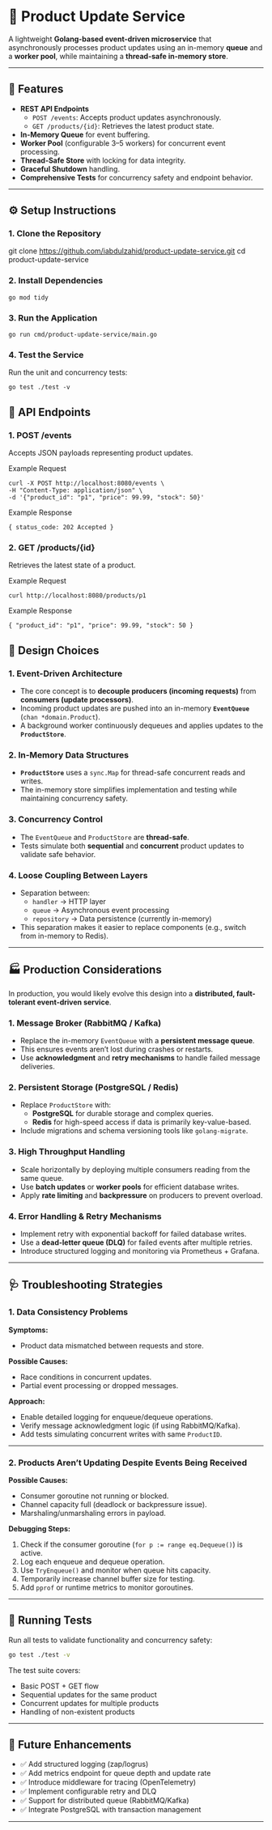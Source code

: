 # 🧩 Product Update Service

A lightweight **Golang-based event-driven microservice** that asynchronously processes product updates using an in-memory **queue** and a **worker pool**, while maintaining a **thread-safe in-memory store**.

---

## 🚀 Features

- **REST API Endpoints**
  - `POST /events`: Accepts product updates asynchronously.
  - `GET /products/{id}`: Retrieves the latest product state.
- **In-Memory Queue** for event buffering.
- **Worker Pool** (configurable 3–5 workers) for concurrent event processing.
- **Thread-Safe Store** with locking for data integrity.
- **Graceful Shutdown** handling.
- **Comprehensive Tests** for concurrency safety and endpoint behavior.

---

## ⚙️ Setup Instructions

### 1. Clone the Repository

git clone https://github.com/iabdulzahid/product-update-service.git
cd product-update-service

### 2. Install Dependencies
```
go mod tidy
```

### 3. Run the Application
```
go run cmd/product-update-service/main.go
```

### 4. Test the Service

Run the unit and concurrency tests:
```
go test ./test -v
```

## 🧱 API Endpoints
### 1. POST /events

Accepts JSON payloads representing product updates.

Example Request
```
curl -X POST http://localhost:8080/events \
-H "Content-Type: application/json" \
-d '{"product_id": "p1", "price": 99.99, "stock": 50}'
```

Example Response
```
{ status_code: 202 Accepted }
```

### 2. GET /products/{id}

Retrieves the latest state of a product.

Example Request
```
curl http://localhost:8080/products/p1
```
Example Response
```
{ "product_id": "p1", "price": 99.99, "stock": 50 }
```

## 🧠 Design Choices

### 1. **Event-Driven Architecture**
- The core concept is to **decouple producers (incoming requests)** from **consumers (update processors)**.
- Incoming product updates are pushed into an in-memory **`EventQueue`** (`chan *domain.Product`).
- A background worker continuously dequeues and applies updates to the **`ProductStore`**.

### 2. **In-Memory Data Structures**
- **`ProductStore`** uses a `sync.Map` for thread-safe concurrent reads and writes.
- The in-memory store simplifies implementation and testing while maintaining concurrency safety.

### 3. **Concurrency Control**
- The `EventQueue` and `ProductStore` are **thread-safe**.
- Tests simulate both **sequential** and **concurrent** product updates to validate safe behavior.

### 4. **Loose Coupling Between Layers**
- Separation between:
  - `handler` → HTTP layer
  - `queue` → Asynchronous event processing
  - `repository` → Data persistence (currently in-memory)
- This separation makes it easier to replace components (e.g., switch from in-memory to Redis).

---

## 🏭 Production Considerations

In production, you would likely evolve this design into a **distributed, fault-tolerant event-driven service**.

### 1. **Message Broker (RabbitMQ / Kafka)**
- Replace the in-memory `EventQueue` with a **persistent message queue**.
- This ensures events aren’t lost during crashes or restarts.
- Use **acknowledgment** and **retry mechanisms** to handle failed message deliveries.

### 2. **Persistent Storage (PostgreSQL / Redis)**
- Replace `ProductStore` with:
  - **PostgreSQL** for durable storage and complex queries.
  - **Redis** for high-speed access if data is primarily key-value-based.
- Include migrations and schema versioning tools like `golang-migrate`.

### 3. **High Throughput Handling**
- Scale horizontally by deploying multiple consumers reading from the same queue.
- Use **batch updates** or **worker pools** for efficient database writes.
- Apply **rate limiting** and **backpressure** on producers to prevent overload.

### 4. **Error Handling & Retry Mechanisms**
- Implement retry with exponential backoff for failed database writes.
- Use a **dead-letter queue (DLQ)** for failed events after multiple retries.
- Introduce structured logging and monitoring via Prometheus + Grafana.

---

## 🩺 Troubleshooting Strategies

### 1. **Data Consistency Problems**
**Symptoms:**
- Product data mismatched between requests and store.

**Possible Causes:**
- Race conditions in concurrent updates.
- Partial event processing or dropped messages.

**Approach:**
- Enable detailed logging for enqueue/dequeue operations.
- Verify message acknowledgment logic (if using RabbitMQ/Kafka).
- Add tests simulating concurrent writes with same `ProductID`.

---

### 2. **Products Aren’t Updating Despite Events Being Received**
**Possible Causes:**
- Consumer goroutine not running or blocked.
- Channel capacity full (deadlock or backpressure issue).
- Marshaling/unmarshaling errors in payload.

**Debugging Steps:**
1. Check if the consumer goroutine (`for p := range eq.Dequeue()`) is active.
2. Log each enqueue and dequeue operation.
3. Use `TryEnqueue()` and monitor when queue hits capacity.
4. Temporarily increase channel buffer size for testing.
5. Add `pprof` or runtime metrics to monitor goroutines.

---

## 🧪 Running Tests

Run all tests to validate functionality and concurrency safety:
```bash
go test ./test -v
```

The test suite covers:
- Basic POST + GET flow  
- Sequential updates for the same product  
- Concurrent updates for multiple products  
- Handling of non-existent products  

---

## 🧰 Future Enhancements
- ✅ Add structured logging (zap/logrus)
- ✅ Add metrics endpoint for queue depth and update rate
- ✅ Introduce middleware for tracing (OpenTelemetry)
- ✅ Implement configurable retry and DLQ
- ✅ Support for distributed queue (RabbitMQ/Kafka)
- ✅ Integrate PostgreSQL with transaction management

---
